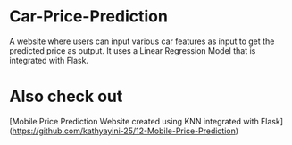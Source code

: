 # Car-Price-Prediction
A website where users can input various car features as input to get the predicted price as output. It uses a Linear Regression Model that is integrated with Flask.
# Also check out 
[Mobile Price Prediction Website created using KNN integrated with Flask] (https://github.com/kathyayini-25/12-Mobile-Price-Prediction)
